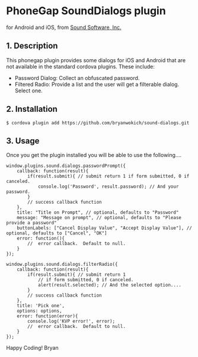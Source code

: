 # PhoneGap SoundDialogs plugin

for Android and iOS, from [Sound Software, Inc.](http://www.sound-software.us)

## 1. Description
This phonegap plugin provides some dialogs for iOS and Android that are not available in the standard cordova plugins.  These include:
* Password Dialog: Collect an obfuscated password.  
* Filtered Radio: Provide a list and the user will get a filterable dialog.  Select one.

## 2.  Installation 

```
$ cordova plugin add https://github.com/bryanwokich/sound-dialogs.git
```

## 3. Usage
Once you get the plugin installed you will be able to use the following....

```
window.plugins.sound.dialogs.passwordPrompt({
    callback: function(result){
        if(result.submit){ // submit return 1 if form submitted, 0 if canceled.
            console.log('Password', result.password); // And your password.
        }
        // success callback function 
    }, 
    title: "Title on Prompt", // optional, defaults to "Password"
    message: "Message on prompt", // optional, defaults to "Please provide a password"
    buttonLabels: ["Cancel Display Value", "Accept Display Value"], // optional, defaults to ["Cancel", "OK"]
    error: function(){
        //  error callback.  Default to null.
    }
});
```

```
window.plugins.sound.dialogs.filterRadio({
    callback: function(result){
        if(result.submit){ // submit return 1
            // if form submitted, 0 if canceled.
            alert(result.selected); // And the selected option....
        }
        // success callback function
    },
    title: 'Pick one',
    options: options,
    error: function(error){
        console.log('KVP error!', error);
        //  error callback.  Default to null.
    }
});
```

Happy Coding!
Bryan 
